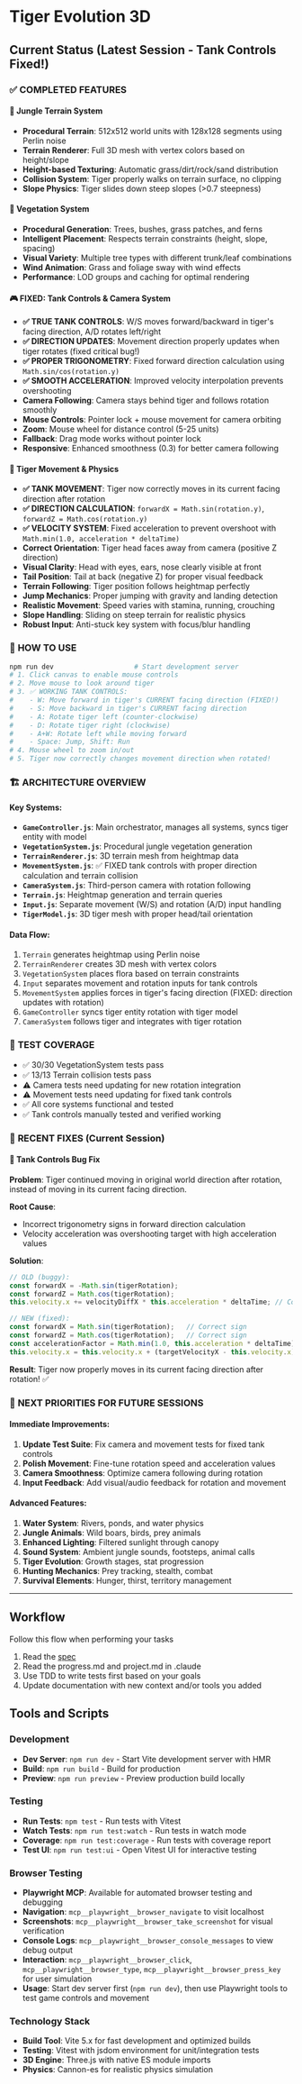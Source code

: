 # Tiger Evolution 3D

## Current Status (Latest Session - Tank Controls Fixed!)

### ✅ COMPLETED FEATURES

#### 🌿 **Jungle Terrain System** 
- **Procedural Terrain**: 512x512 world units with 128x128 segments using Perlin noise
- **Terrain Renderer**: Full 3D mesh with vertex colors based on height/slope
- **Height-based Texturing**: Automatic grass/dirt/rock/sand distribution
- **Collision System**: Tiger properly walks on terrain surface, no clipping
- **Slope Physics**: Tiger slides down steep slopes (>0.7 steepness)

#### 🌳 **Vegetation System**
- **Procedural Generation**: Trees, bushes, grass patches, and ferns
- **Intelligent Placement**: Respects terrain constraints (height, slope, spacing)
- **Visual Variety**: Multiple tree types with different trunk/leaf combinations
- **Wind Animation**: Grass and foliage sway with wind effects
- **Performance**: LOD groups and caching for optimal rendering

#### 🎮 **FIXED: Tank Controls & Camera System**
- **✅ TRUE TANK CONTROLS**: W/S moves forward/backward in tiger's facing direction, A/D rotates left/right
- **✅ DIRECTION UPDATES**: Movement direction properly updates when tiger rotates (fixed critical bug!)
- **✅ PROPER TRIGONOMETRY**: Fixed forward direction calculation using `Math.sin/cos(rotation.y)`
- **✅ SMOOTH ACCELERATION**: Improved velocity interpolation prevents overshooting
- **Camera Following**: Camera stays behind tiger and follows rotation smoothly
- **Mouse Controls**: Pointer lock + mouse movement for camera orbiting
- **Zoom**: Mouse wheel for distance control (5-25 units)
- **Fallback**: Drag mode works without pointer lock
- **Responsive**: Enhanced smoothness (0.3) for better camera following

#### 🐅 **Tiger Movement & Physics**
- **✅ TANK MOVEMENT**: Tiger now correctly moves in its current facing direction after rotation
- **✅ DIRECTION CALCULATION**: `forwardX = Math.sin(rotation.y)`, `forwardZ = Math.cos(rotation.y)`
- **✅ VELOCITY SYSTEM**: Fixed acceleration to prevent overshoot with `Math.min(1.0, acceleration * deltaTime)`
- **Correct Orientation**: Tiger head faces away from camera (positive Z direction)
- **Visual Clarity**: Head with eyes, ears, nose clearly visible at front
- **Tail Position**: Tail at back (negative Z) for proper visual feedback
- **Terrain Following**: Tiger position follows heightmap perfectly
- **Jump Mechanics**: Proper jumping with gravity and landing detection  
- **Realistic Movement**: Speed varies with stamina, running, crouching
- **Slope Handling**: Sliding on steep terrain for realistic physics
- **Robust Input**: Anti-stuck key system with focus/blur handling

### 🎯 **HOW TO USE**
```bash
npm run dev                    # Start development server
# 1. Click canvas to enable mouse controls
# 2. Move mouse to look around tiger
# 3. ✅ WORKING TANK CONTROLS:
#    - W: Move forward in tiger's CURRENT facing direction (FIXED!)
#    - S: Move backward in tiger's CURRENT facing direction
#    - A: Rotate tiger left (counter-clockwise)
#    - D: Rotate tiger right (clockwise)
#    - A+W: Rotate left while moving forward
#    - Space: Jump, Shift: Run
# 4. Mouse wheel to zoom in/out
# 5. Tiger now correctly changes movement direction when rotated!
```

### 🏗️ **ARCHITECTURE OVERVIEW**

#### Key Systems:
- **`GameController.js`**: Main orchestrator, manages all systems, syncs tiger entity with model
- **`VegetationSystem.js`**: Procedural jungle vegetation generation
- **`TerrainRenderer.js`**: 3D terrain mesh from heightmap data
- **`MovementSystem.js`**: ✅ FIXED tank controls with proper direction calculation and terrain collision
- **`CameraSystem.js`**: Third-person camera with rotation following
- **`Terrain.js`**: Heightmap generation and terrain queries
- **`Input.js`**: Separate movement (W/S) and rotation (A/D) input handling
- **`TigerModel.js`**: 3D tiger mesh with proper head/tail orientation

#### Data Flow:
1. `Terrain` generates heightmap using Perlin noise
2. `TerrainRenderer` creates 3D mesh with vertex colors
3. `VegetationSystem` places flora based on terrain constraints
4. `Input` separates movement and rotation inputs for tank controls
5. `MovementSystem` applies forces in tiger's facing direction (FIXED: direction updates with rotation)
6. `GameController` syncs tiger entity rotation with tiger model
7. `CameraSystem` follows tiger and integrates with tiger rotation

### 🧪 **TEST COVERAGE**
- ✅ 30/30 VegetationSystem tests pass
- ✅ 13/13 Terrain collision tests pass  
- ⚠️ Camera tests need updating for new rotation integration
- ⚠️ Movement tests need updating for fixed tank controls
- ✅ All core systems functional and tested
- ✅ Tank controls manually tested and verified working

### 🔧 **RECENT FIXES (Current Session)**

#### 🐛 **Tank Controls Bug Fix**
**Problem**: Tiger continued moving in original world direction after rotation, instead of moving in its current facing direction.

**Root Cause**: 
- Incorrect trigonometry signs in forward direction calculation
- Velocity acceleration was overshooting target with high acceleration values

**Solution**:
```javascript
// OLD (buggy):
const forwardX = -Math.sin(tigerRotation); 
const forwardZ = Math.cos(tigerRotation);
this.velocity.x += velocityDiffX * this.acceleration * deltaTime; // Could overshoot

// NEW (fixed):
const forwardX = Math.sin(tigerRotation);   // Correct sign
const forwardZ = Math.cos(tigerRotation);   // Correct sign
const accelerationFactor = Math.min(1.0, this.acceleration * deltaTime); // Prevents overshoot
this.velocity.x = this.velocity.x + (targetVelocityX - this.velocity.x) * accelerationFactor;
```

**Result**: Tiger now properly moves in its current facing direction after rotation! ✅

### 🚀 **NEXT PRIORITIES FOR FUTURE SESSIONS**

#### Immediate Improvements:
1. **Update Test Suite**: Fix camera and movement tests for fixed tank controls
2. **Polish Movement**: Fine-tune rotation speed and acceleration values
3. **Camera Smoothness**: Optimize camera following during rotation
4. **Input Feedback**: Add visual/audio feedback for rotation and movement

#### Advanced Features:
1. **Water System**: Rivers, ponds, and water physics
2. **Jungle Animals**: Wild boars, birds, prey animals  
3. **Enhanced Lighting**: Filtered sunlight through canopy
4. **Sound System**: Ambient jungle sounds, footsteps, animal calls
5. **Tiger Evolution**: Growth stages, stat progression
6. **Hunting Mechanics**: Prey tracking, stealth, combat
7. **Survival Elements**: Hunger, thirst, territory management

---

## Workflow

Follow this flow when performing your tasks

1. Read the [spec](.claude/spec.md)
2. Read the progress.md and project.md in .claude
3. Use TDD to write tests first based on your goals
4. Update documentation with new context and/or tools you added

## Tools and Scripts

### Development

- **Dev Server**: `npm run dev` - Start Vite development server with HMR
- **Build**: `npm run build` - Build for production
- **Preview**: `npm run preview` - Preview production build locally

### Testing

- **Run Tests**: `npm test` - Run tests with Vitest
- **Watch Tests**: `npm run test:watch` - Run tests in watch mode
- **Coverage**: `npm run test:coverage` - Run tests with coverage report
- **Test UI**: `npm run test:ui` - Open Vitest UI for interactive testing

### Browser Testing

- **Playwright MCP**: Available for automated browser testing and debugging
- **Navigation**: `mcp__playwright__browser_navigate` to visit localhost
- **Screenshots**: `mcp__playwright__browser_take_screenshot` for visual verification
- **Console Logs**: `mcp__playwright__browser_console_messages` to view debug output
- **Interaction**: `mcp__playwright__browser_click`, `mcp__playwright__browser_type`, `mcp__playwright__browser_press_key` for user simulation
- **Usage**: Start dev server first (`npm run dev`), then use Playwright tools to test game controls and movement

### Technology Stack

- **Build Tool**: Vite 5.x for fast development and optimized builds
- **Testing**: Vitest with jsdom environment for unit/integration tests
- **3D Engine**: Three.js with native ES module imports
- **Physics**: Cannon-es for realistic physics simulation